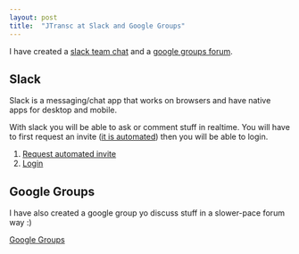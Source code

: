 ```yaml
---
layout: post
title:  "JTransc at Slack and Google Groups"
---
```


I have created a [slack team chat](https://jtransc.slack.com/) and a [google groups forum](https://groups.google.com/forum/#!forum/jtransc).

<!--more-->

## <i class="fa fa-slack"></i> Slack

Slack is a messaging/chat app that works on browsers and have native apps
for desktop and mobile.

With slack you will be able to ask or comment stuff in realtime.
You will have to first request an invite ([it is automated](https://jtransc-slack.herokuapp.com/))
then you will be able to login.

1. <i class="fa fa-sign-in"></i> [Request automated invite](https://jtransc-slack.herokuapp.com/)
2. <i class="fa fa-comment"></i> [Login](https://jtransc.slack.com/)

## <i class="fa fa-users"></i> Google Groups

I have also created a google group yo discuss stuff in a slower-pace forum way :)

<i class="fa fa-comment"></i> [Google Groups](https://groups.google.com/forum/#!forum/jtransc)
